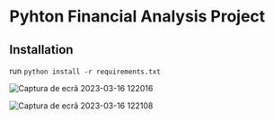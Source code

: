 # Pyhton Financial Analysis Project

## Installation 
run `python install -r requirements.txt`


![Captura de ecrã 2023-03-16 122016](https://user-images.githubusercontent.com/118630526/225615660-eeb7623a-f29c-4f5b-a3f5-78bc35d48f19.png)

![Captura de ecrã 2023-03-16 122108](https://user-images.githubusercontent.com/118630526/225615669-28ac7c39-3845-4004-8996-1742456cd47b.png)
